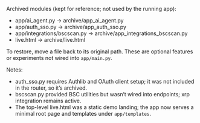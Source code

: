 Archived modules (kept for reference; not used by the running app):

- app/ai_agent.py → archive/app_ai_agent.py
- app/auth_sso.py → archive/app_auth_sso.py
- app/integrations/bscscan.py → archive/app_integrations_bscscan.py
- live.html → archive/live.html

To restore, move a file back to its original path. These are optional features or experiments not wired into `app/main.py`.

Notes:
- auth_sso.py requires Authlib and OAuth client setup; it was not included in the router, so it’s archived.
- bscscan.py provided BSC utilities but wasn’t wired into endpoints; xrp integration remains active.
- The top-level live.html was a static demo landing; the app now serves a minimal root page and templates under `app/templates`.
